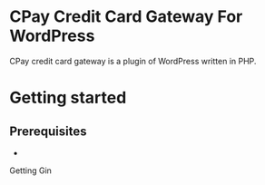 # CPay Credit Card Gateway For WordPress

CPay credit card gateway is a plugin of WordPress written in PHP.

# Getting started

## Prerequisites
- 

Getting Gin
